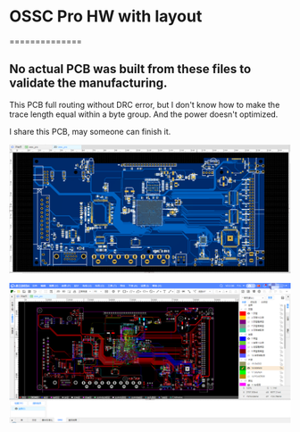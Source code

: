 # OSSC Pro HW with layout
==============

## No actual PCB was built from these files to validate the manufacturing.


This PCB full routing without DRC error, but I don't know how to make the trace length equal within a byte group. And the power doesn't optimized.

I share this PCB, may someone can finish it.

![v00-1.png](v00-1.png)

![v00-2.png](v00-2.png)
